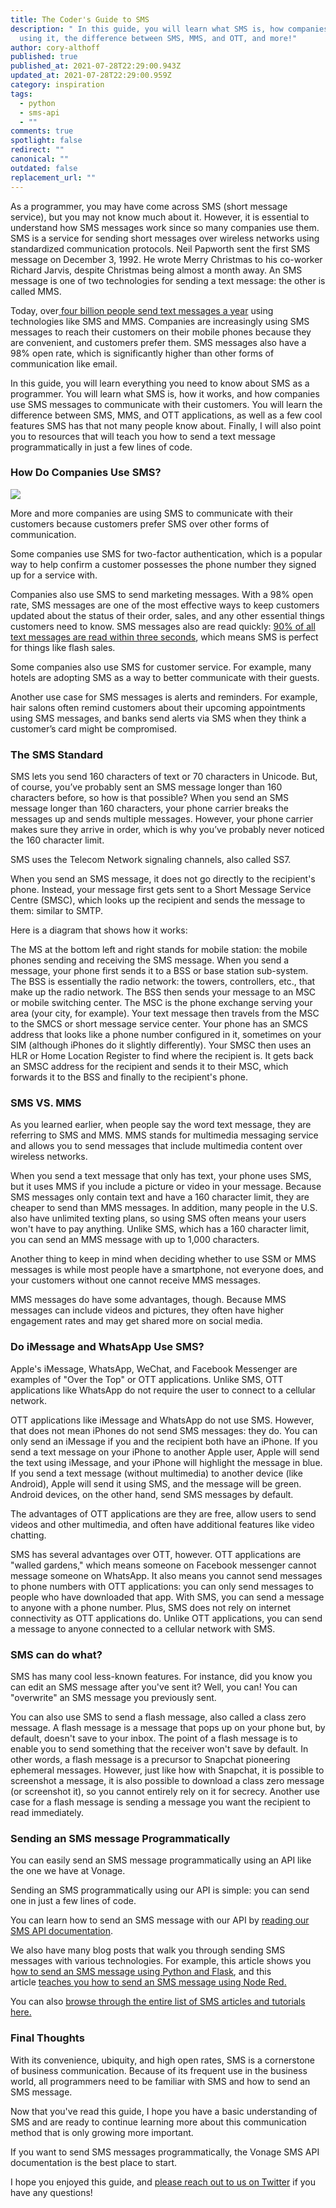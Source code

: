 ```yaml
---
title: The Coder's Guide to SMS
description: " In this guide, you will learn what SMS is, how companies are
  using it, the difference between SMS, MMS, and OTT, and more!"
author: cory-althoff
published: true
published_at: 2021-07-28T22:29:00.943Z
updated_at: 2021-07-28T22:29:00.959Z
category: inspiration
tags:
  - python
  - sms-api
  - ""
comments: true
spotlight: false
redirect: ""
canonical: ""
outdated: false
replacement_url: ""
---
```

As a programmer, you may have come across SMS (short message service), but you may not know much about it. However, it is essential to understand how SMS messages work since so many companies use them. SMS is a service for sending short messages over wireless networks using standardized communication protocols. Neil Papworth sent the first SMS message on December 3, 1992. He wrote Merry Christmas to his co-worker Richard Jarvis, despite Christmas being almost a month away. An SMS message is one of two technologies for sending a text message: the other is called MMS.

Today, over[ four billion people send text messages a year](https://www.smseagle.eu/2017/03/06/daily-sms-mobile-statistics/) using technologies like SMS and MMS. Companies are increasingly using SMS messages to reach their customers on their mobile phones because they are convenient, and customers prefer them. SMS messages also have a 98% open rate, which is significantly higher than other forms of communication like email.

In this guide, you will learn everything you need to know about SMS as a programmer. You will learn what SMS is, how it works, and how companies use SMS messages to communicate with their customers. You will learn the difference between SMS, MMS, and OTT applications, as well as a few cool features SMS has that not many people know about. Finally, I will also point you to resources that will teach you how to send a text message programmatically in just a few lines of code. 

### How Do Companies Use SMS?

![](/content/blog/the-coders-guide-to-sms/digital-marketing-1433427_640.jpg)

More and more companies are using SMS to communicate with their customers because customers prefer SMS over other forms of communication.

Some companies use SMS for two-factor authentication, which is a popular way to help confirm a customer possesses the phone number they signed up for a service with.

Companies also use SMS to send marketing messages. With a 98% open rate, SMS messages are one of the most effective ways to keep customers updated about the status of their order, sales, and any other essential things customers need to know. SMS messages also are read quickly: [90% of all text messages are read within three seconds](https://www.tatango.com/blog/sms-open-rates-exceed-99/), which means SMS is perfect for things like flash sales.

Some companies also use SMS for customer service. For example, many hotels are adopting SMS as a way to better communicate with their guests.

Another use case for SMS messages is alerts and reminders. For example, hair salons often remind customers about their upcoming appointments using SMS messages, and banks send alerts via SMS when they think a customer’s card might be compromised.

### The SMS Standard



SMS lets you send 160 characters of text or 70 characters in Unicode. But, of course, you’ve probably sent an SMS message longer than 160 characters before, so how is that possible? When you send an SMS message longer than 160 characters, your phone carrier breaks the messages up and sends multiple messages. However, your phone carrier makes sure they arrive in order, which is why you’ve probably never noticed the 160 character limit.

SMS uses the Telecom Network signaling channels, also called SS7.

When you send an SMS message, it does not go directly to the recipient's phone. Instead, your message first gets sent to a Short Message Service Centre (SMSC), which looks up the recipient and sends the message to them: similar to SMTP.

Here is a diagram that shows how it works:

The MS at the bottom left and right stands for mobile station: the mobile phones sending and receiving the SMS message. When you send a message, your phone first sends it to a BSS or base station sub-system. The BSS is essentially the radio network: the towers, controllers, etc., that make up the radio network. The BSS then sends your message to an MSC or mobile switching center. The MSC is the phone exchange serving your area (your city, for example). Your text message then travels from the MSC to the SMCS or short message service center. Your phone has an SMCS address that looks like a phone number configured in it, sometimes on your SIM (although iPhones do it slightly differently). Your SMSC then uses an HLR or Home Location Register to find where the recipient is. It gets back an SMSC address for the recipient and sends it to their MSC, which forwards it to the BSS and finally to the recipient's phone.

### SMS VS. MMS

As you learned earlier, when people say the word text message, they are referring to SMS and MMS. MMS stands for multimedia messaging service and allows you to send messages that include multimedia content over wireless networks.

When you send a text message that only has text, your phone uses SMS, but it uses MMS if you include a picture or video in your message. Because SMS messages only contain text and have a 160 character limit, they are cheaper to send than MMS messages. In addition, many people in the U.S. also have unlimited texting plans, so using SMS often means your users won't have to pay anything. Unlike SMS, which has a 160 character limit, you can send an MMS message with up to 1,000 characters.

Another thing to keep in mind when deciding whether to use SSM or MMS messages is while most people have a smartphone, not everyone does, and your customers without one cannot receive MMS messages.

MMS messages do have some advantages, though. Because MMS messages can include videos and pictures, they often have higher engagement rates and may get shared more on social media.

### Do iMessage and WhatsApp Use SMS?

Apple's iMessage, WhatsApp, WeChat, and Facebook Messenger are examples of "Over the Top" or OTT applications. Unlike SMS, OTT applications like WhatsApp do not require the user to connect to a cellular network.

OTT applications like iMessage and WhatsApp do not use SMS. However, that does not mean iPhones do not send SMS messages: they do. You can only send an iMessage if you and the recipient both have an iPhone. If you send a text message on your iPhone to another Apple user, Apple will send the text using iMessage, and your iPhone will highlight the message in blue. If you send a text message (without multimedia) to another device (like Android), Apple will send it using SMS, and the message will be green. Android devices, on the other hand, send SMS messages by default.

The advantages of OTT applications are they are free, allow users to send videos and other multimedia, and often have additional features like video chatting.

SMS has several advantages over OTT, however. OTT applications are "walled gardens," which means someone on Facebook messenger cannot message someone on WhatsApp. It also means you cannot send messages to phone numbers with OTT applications: you can only send messages to people who have downloaded that app. With SMS, you can send a message to anyone with a phone number. Plus, SMS does not rely on internet connectivity as OTT applications do. Unlike OTT applications, you can send a message to anyone connected to a cellular network with SMS.

### SMS can do what?

SMS has many cool less-known features. For instance, did you know you can edit an SMS message after you've sent it? Well, you can! You can "overwrite" an SMS message you previously sent.

You can also use SMS to send a flash message, also called a class zero message. A flash message is a message that pops up on your phone but, by default, doesn't save to your inbox. The point of a flash message is to enable you to send something that the receiver won't save by default. In other words, a flash message is a precursor to Snapchat pioneering ephemeral messages. However, just like how with Snapchat, it is possible to screenshot a message, it is also possible to download a class zero message (or screenshot it), so you cannot entirely rely on it for secrecy. Another use case for a flash message is sending a message you want the recipient to read immediately. 

### Sending an SMS message Programmatically

You can easily send an SMS message programmatically using an API like the one we have at Vonage. 

Sending an SMS programmatically using our API is simple: you can send one in just a few lines of code.

You can learn how to send an SMS message with our API by [reading our SMS API documentation](https://developer.nexmo.com/messaging/sms/overview).

We also have many blog posts that walk you through sending SMS messages with various technologies. For example, this article shows you h[ow to send an SMS message using Python and Flask](https://learn.vonage.com/blog/2017/06/22/send-sms-messages-python-flask-dr/), and this article [teaches you how to send an SMS message using Node Red.](https://learn.vonage.com/blog/2019/04/24/receive-sms-messages-node-red-dr/)

You can also [browse through the entire list of SMS articles and tutorials here.](https://learn.vonage.com/tags/sms-api/)

### Final Thoughts

With its convenience, ubiquity, and high open rates, SMS is a cornerstone of business communication. Because of its frequent use in the business world, all programmers need to be familiar with SMS and how to send an SMS message.

Now that you've read this guide, I hope you have a basic understanding of SMS and are ready to continue learning more about this communication method that is only growing more important.

If you want to send SMS messages programmatically, the Vonage SMS API documentation is the best place to start. 

I hope you enjoyed this guide, and [please reach out to us on Twitter](https://twitter.com/VonageDev) if you have any questions!